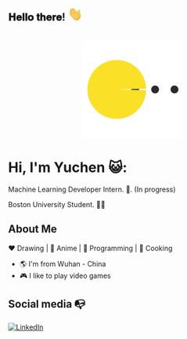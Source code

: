 <h2> 𝐇𝐞𝐥𝐥𝐨 𝐭𝐡𝐞𝐫𝐞! <img src="https://github.com/ABSphreak/ABSphreak/blob/master/gifs/Hi.gif" width="30px"></h2>

<div align="center">
	<br>
	<img src="https://raw.githubusercontent.com/Aniket965/Aniket965/master/pacman.svg?sanitize=true" width="200" height="200">
</div>

</div>

# Hi, I'm Yuchen 😺:

Machine Learning Developer Intern. :robot:. (In progress)

Boston University Student. :man_technologist:

## About Me

:heart: Drawing | :black_heart: Anime | :blue_heart: Programming | 💛 Cooking

- :earth_americas: I'm from Wuhan - China
- :video_game: I like to play video games

## Social media :mailbox_with_no_mail:
<a href="https://linkedin.com/in/yuchen-huang-a962a4297  " target="_blank"><img src="https://img.shields.io/badge/LinkedIn-%230077B5.svg?&style=flat-square&logo=linkedin&logoColor=white" alt="LinkedIn"></a>

</div>

